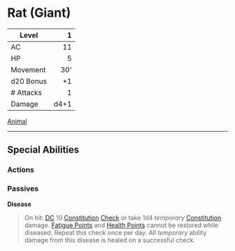 # Rat (Giant)

| Level     |    1 |
| --------- | ---: |
| AC        |   11 |
| HP        |    5 |
| Movement  |  30' |
| d20 Bonus |   +1 |
| # Attacks |    1 |
| Damage    | d4+1 |

[Animal](../Creature%20Types/Animal.md)

---

## Special Abilities

### Actions

### Passives

**Disease**

>On hit: [DC](../../../Game%20Procedures/DC.md) 10 [Constitution](../../../Player%20Characters/Chosen%20Statistics/Constitution.md) [Check](../../../Game%20Procedures/Check.md) or take 1d4 *temporary* [Constitution](../../../Player%20Characters/Chosen%20Statistics/Constitution.md) damage. [Fatigue Points](../../../Player%20Characters/Derived%20Statistics/Fatigue%20Points.md) and [Health Points](../../../Player%20Characters/Derived%20Statistics/Health%20Points.md) cannot be restored while diseased. Repeat this check once per day. All *temporary* ability damage from this disease is healed on a successful check.
